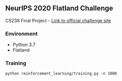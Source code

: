## NeurIPS 2020 Flatland Challenge 
CS238 Final Project - [Link to official challenge site](https://flatland.aicrowd.com/intro.html)


### Environment
- Python 3.7
- Flatland

### Training
``` python reinforcement_learning/training.py -n 1000 ```
